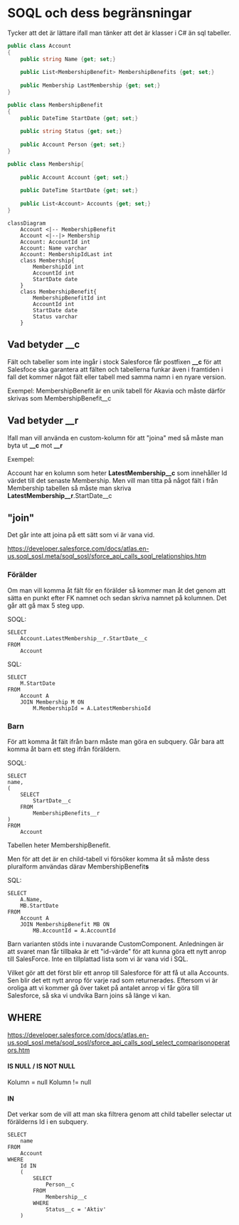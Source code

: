 

# SOQL och dess begränsningar

Tycker att det är lättare ifall man tänker att det är klasser i C# än sql tabeller.

```c#
public class Account
{
    public string Name {get; set;}
    
    public List<MembershipBenefit> MembershipBenefits {get; set;}
    
    public Membership LastMembership {get; set;}
}

public class MembershipBenefit
{
    public DateTime StartDate {get; set;}
    
    public string Status {get; set;}
    
    public Account Person {get; set;}
}

public class Membership{
    
    public Account Account {get; set;}
    
    public DateTime StartDate {get; set;}
    
    public List<Account> Accounts {get; set;}
}
```

```mermaid
classDiagram
	Account <|-- MembershipBenefit
	Account <|--|> Membership
	Account: AccountId int 
	Account: Name varchar
	Account: MembershipIdLast int 
	class Membership{
		MembershipId int 
		AccountId int 
		StartDate date 
	}
	class MembershipBenefit{
		MembershipBenefitId int 
		AccountId int 
		StartDate date 
		Status varchar 
	}
```

## Vad betyder __c

Fält och tabeller som inte ingår i stock Salesforce får postfixen **__c** för att Salesfoce ska garantera att fälten och tabellerna funkar även i framtiden i fall det kommer något fält eller tabell med samma namn i en nyare version.

Exempel: MembershipBenefit är en unik tabell för Akavia och måste därför skrivas som MembershipBenefit__c

## Vad betyder __r

Ifall man vill använda en custom-kolumn för att "joina" med så måste man byta ut **__c** mot **__r**

Exempel:

Account har en kolumn som heter **LatestMembership__c** som innehåller Id värdet till det senaste Membership. Men vill man titta på något fält i från Membership tabellen så måste man skriva **LatestMembership__r**.StartDate__c

## "join"

Det går inte att joina på ett sätt som vi är vana vid. 

https://developer.salesforce.com/docs/atlas.en-us.soql_sosl.meta/soql_sosl/sforce_api_calls_soql_relationships.htm

### Förälder

Om man vill komma åt fält för en förälder så kommer man åt det genom att sätta en punkt efter FK namnet och sedan skriva namnet på kolumnen. Det går att gå max 5 steg upp.

SOQL:

```mssql
SELECT
	Account.LatestMembership__r.StartDate__c
FROM
	Account
```

SQL:

```mssql
SELECT
	M.StartDate
FROM
	Account A
	JOIN Membership M ON
		M.MembershipId = A.LatestMembershioId
```

### Barn

För att komma åt fält ifrån barn måste man göra en subquery. Går bara att komma åt barn ett steg ifrån föräldern.

SOQL:

```mssql
SELECT
name,
(
	SELECT
		StartDate__c
    FROM
		MembershipBenefits__r
)
FROM
	Account
```

Tabellen heter MembershipBenefit.

Men för att det är en child-tabell vi försöker komma åt så måste dess pluralform användas därav MembershipBenefit**s**

SQL:

```mssql
SELECT
	A.Name,
	MB.StartDate
FROM
	Account A
	JOIN MembershipBenefit MB ON
		MB.AccountId = A.AccountId
```

Barn varianten stöds inte i nuvarande CustomComponent. Anledningen är att svaret man får tillbaka är ett "id-värde" för att kunna göra ett nytt anrop till SalesForce. Inte en tillplattad lista som vi är vana vid i SQL.

Vilket gör att det först blir ett anrop till Salesforce för att få ut alla Accounts. Sen blir det ett nytt anrop för varje rad som returnerades. Eftersom vi är oroliga att vi kommer gå över taket på antalet anrop vi får göra till Salesforce, så ska vi undvika Barn joins så länge vi kan.

## WHERE

https://developer.salesforce.com/docs/atlas.en-us.soql_sosl.meta/soql_sosl/sforce_api_calls_soql_select_comparisonoperators.htm

#### IS NULL / IS NOT NULL

Kolumn = null
Kolumn != null

#### IN

Det verkar som de vill att man ska filtrera genom att child tabeller selectar ut förälderns Id i en subquery.

```mssql
SELECT
	name
FROM
	Account
WHERE
	Id IN
	(
        SELECT
        	Person__c
       	FROM
        	Membership__c
       	WHERE
        	Status__c = 'Aktiv'
    )
```


